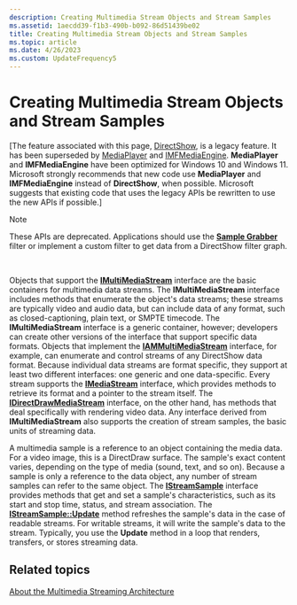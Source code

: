 ```yaml
---
description: Creating Multimedia Stream Objects and Stream Samples
ms.assetid: 1aecdd39-f1b3-490b-b092-86d51439be02
title: Creating Multimedia Stream Objects and Stream Samples
ms.topic: article
ms.date: 4/26/2023
ms.custom: UpdateFrequency5
---
```


# Creating Multimedia Stream Objects and Stream Samples

\[The feature associated with this page, [DirectShow](/windows/win32/directshow/directshow), is a legacy feature. It has been superseded by [MediaPlayer](/uwp/api/Windows.Media.Playback.MediaPlayer) and [IMFMediaEngine](/windows/win32/api/mfmediaengine/nn-mfmediaengine-imfmediaengine). **MediaPlayer** and **IMFMediaEngine** have been optimized for Windows 10 and Windows 11. Microsoft strongly recommends that new code use **MediaPlayer** and **IMFMediaEngine** instead of **DirectShow**, when possible. Microsoft suggests that existing code that uses the legacy APIs be rewritten to use the new APIs if possible.\]

> [!Note]  
> These APIs are deprecated. Applications should use the [**Sample Grabber**](sample-grabber-filter.md) filter or implement a custom filter to get data from a DirectShow filter graph.

 

Objects that support the [**IMultiMediaStream**](/previous-versions/windows/desktop/api/mmstream/nn-mmstream-imultimediastream) interface are the basic containers for multimedia data streams. The **IMultiMediaStream** interface includes methods that enumerate the object's data streams; these streams are typically video and audio data, but can include data of any format, such as closed-captioning, plain text, or SMPTE timecode. The **IMultiMediaStream** interface is a generic container, however; developers can create other versions of the interface that support specific data formats. Objects that implement the [**IAMMultiMediaStream**](/previous-versions/windows/desktop/api/amstream/nn-amstream-iammultimediastream) interface, for example, can enumerate and control streams of any DirectShow data format. Because individual data streams are format specific, they support at least two different interfaces: one generic and one data-specific. Every stream supports the [**IMediaStream**](/previous-versions/windows/desktop/api/mmstream/nn-mmstream-imediastream) interface, which provides methods to retrieve its format and a pointer to the stream itself. The [**IDirectDrawMediaStream**](/previous-versions/windows/desktop/api/ddstream/nn-ddstream-idirectdrawmediastream) interface, on the other hand, has methods that deal specifically with rendering video data. Any interface derived from **IMultiMediaStream** also supports the creation of stream samples, the basic units of streaming data.

A multimedia sample is a reference to an object containing the media data. For a video image, this is a DirectDraw surface. The sample's exact content varies, depending on the type of media (sound, text, and so on). Because a sample is only a reference to the data object, any number of stream samples can refer to the same object. The [**IStreamSample**](/previous-versions/windows/desktop/api/mmstream/nn-mmstream-istreamsample) interface provides methods that get and set a sample's characteristics, such as its start and stop time, status, and stream association. The [**IStreamSample::Update**](/previous-versions/windows/desktop/api/mmstream/nf-mmstream-istreamsample-update) method refreshes the sample's data in the case of readable streams. For writable streams, it will write the sample's data to the stream. Typically, you use the **Update** method in a loop that renders, transfers, or stores streaming data.

## Related topics

<dl> <dt>

[About the Multimedia Streaming Architecture](about-the-multimedia-streaming-architecture.md)
</dt> </dl>

 

 



